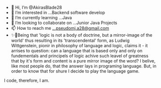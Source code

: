 - 👋 Hi, I’m @AkirasBlade28
- 👀 I’m interested in ...Backend software develop
- 🌱 I’m currently learning ...Java
- 💞️ I’m looking to collaborate on ...Junior Java Projects
- 📫 How to reach me ...pseudomj.a28@gmail.com
- ✨🌱Being that 'logic is not a body of doctrine, but a mirror-image of the world' thus resulting in its 'transcendental' form, as Ludwig Wittgenstein, pionir in philosophy of language and logic, claims it - it arrises to question: can a language that is based only and only on fundementals and principels of logic achive such leavel of greatness that by it's form and content is a pure  mirror image of the word? I belive, like most people do, that the answer lays in programing language. But, in order to know that for shure I decide to play the language game.

I code, therefore, I am.
<!---
AkirasBlade28/AkirasBlade28 is a ✨ special ✨ repository because its `README.md` (this file) appears on your GitHub profile.
You can click the Preview link to take a look at your changes.
--->
